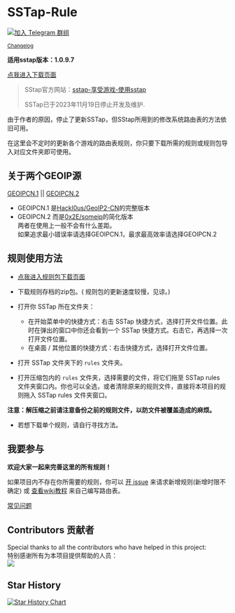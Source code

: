 # SSTap-Rule

[![加入 Telegram 群组](https://img.shields.io/badge/%E5%8A%A0%E5%85%A5-Telegram_%E7%BE%A4%E7%BB%84-brightgreen.svg)](https://t.me/SSTapRule)

<sup>[Changelog](https://github.com/FQrabbit/SSTap-Rule/blob/master/Changelog.md "更新日志")</sup>

**适用sstap版本：1.0.9.7**     

 [点我进入下载页面](https://github.com/FQrabbit/SSTap-Rule/releases/tag/SSTap常用版本及去广告) 


>SStap官方网站：[sstap-享受游戏-使用sstap](https://www.sockscap64.com/sstap-享受游戏-使用sstap/) 
>
>SSTap已于2023年11月19日停止开发及维护. 

由于作者的原因，停止了更新SSTap，但SStap所用到的修改系统路由表的方法依旧可用。

在这里会不定时的更新各个游戏的路由表规则，你只要下载所需的规则或规则包导入对应文件夹即可使用。

## 关于两个GEOIP源
[GEOIPCN.1](rules/BypassCNandLan.rules?raw=true)  ||   [GEOIPCN.2](rules/BypassCNandLan_someip.rules?raw=true)

- GEOIPCN.1 是[Hackl0us/GeoIP2-CN](https://github.com/Hackl0us/GeoIP2-CN)的完整版本
- GEOIPCN.2 而是[0x2E/someip](https://github.com/0x2E/someip)的简化版本    
两者在使用上一般不会有什么差距。  
如果追求最小错误率请选择GEOIPCN.1，最求最高效率请选择GEOIPCN.2

## 规则使用方法

-  [点我进入规则包下载页面](https://github.com/FQrabbit/SSTap-Rule/releases)

- 下载规则存档的zip包。( 规则包的更新速度较慢，见谅。)

- 打开你 SSTap 所在文件夹：  
    - 在开始菜单中的快捷方式：右击 SSTap 快捷方式，选择打开文件位置。此时在弹出的窗口中你还会看到一个 SSTap 快捷方式。右击它，再选择一次打开文件位置。  
    - 在桌面 / 其他位置的快捷方式：右击快捷方式，选择打开文件位置。
    
- 打开 SSTap 文件夹下的 `rules` 文件夹。

- 打开压缩包内的 `rules` 文件夹，选择需要的文件，将它们拖至 SSTap rules 文件夹窗口内。你也可以全选，或者清除原来的规则文件，直接将本项目的规则拖入 SSTap rules 文件夹窗口。

**注意：解压缩之前请注意备份之前的规则文件，以防文件被覆盖造成的麻烦。**

- 若想下载单个规则，请自行寻找方法。

## 我要参与

**欢迎大家一起来完善这里的所有规则！**  

如果项目内不存在你所需要的规则，你可以 [开 issue](https://github.com/FQrabbit/SSTap-Rule/issues/new/choose) 来请求新增规则(新增时限不确定) 或 [查看wiki教程](https://github.com/FQrabbit/SSTap-Rule/wiki) 来自己编写路由表。
  
[常见问题](https://github.com/FQrabbit/SSTap-Rule/blob/master/FAQ.md) 

## Contributors 贡献者  
Special thanks to all the contributors who have helped in this project:  
特别感谢所有为本项目提供帮助的人员：  
<a href="https://github.com/FQrabbit/SSTap-Rule/graphs/contributors">
  <img src="https://contrib.rocks/image?repo=FQrabbit/SSTap-Rule" />
</a>

## Star History

<a href="https://star-history.com/#FQrabbit/SSTap-Rule&Date">
  <picture>
    <source media="(prefers-color-scheme: dark)" srcset="https://api.star-history.com/svg?repos=FQrabbit/SSTap-Rule&type=Date&theme=dark" />
    <source media="(prefers-color-scheme: light)" srcset="https://api.star-history.com/svg?repos=FQrabbit/SSTap-Rule&type=Date" />
    <img alt="Star History Chart" src="https://api.star-history.com/svg?repos=FQrabbit/SSTap-Rule&type=Date" />
  </picture>
</a>
